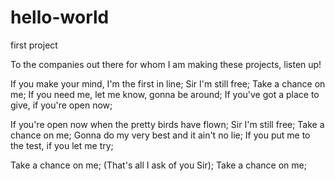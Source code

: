 # hello-world
first project

To the companies out there for whom I am making these projects, listen up!

If you make your mind, I'm the first in line;
Sir I'm still free;
Take a chance on me;
If you need me, let me know, gonna be around;
If you've got a place to give, if you're open now;

If you're open now when the pretty birds have flown;
Sir I'm still free;
Take a chance on me;
Gonna do my very best and it ain't no lie;
If you put me to the test, if you let me try;

Take a chance on me;
(That's all I ask of you Sir);
Take a chance on me;
